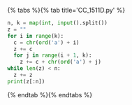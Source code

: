 {% tabs %}{% tab title='CC_1511D.py' %}

```py
n, k = map(int, input().split())
z = ""
for i in range(k):
  c = chr(ord('a') + i)
  z += c
  for j in range(i + 1, k):
    z += c + chr(ord('a') + j)
while len(z) < n:
  z += z
print(z[:n])
```

{% endtab %}{% endtabs %}
